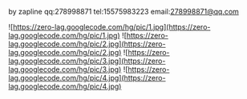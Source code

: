 by zapline
qq:278998871
tel:15575983223
email:278998871@qq.com


![https://zero-lag.googlecode.com/hg/pic/1.jpg](https://zero-lag.googlecode.com/hg/pic/1.jpg)
![https://zero-lag.googlecode.com/hg/pic/2.jpg](https://zero-lag.googlecode.com/hg/pic/2.jpg)
![https://zero-lag.googlecode.com/hg/pic/3.jpg](https://zero-lag.googlecode.com/hg/pic/3.jpg)
![https://zero-lag.googlecode.com/hg/pic/4.jpg](https://zero-lag.googlecode.com/hg/pic/4.jpg)